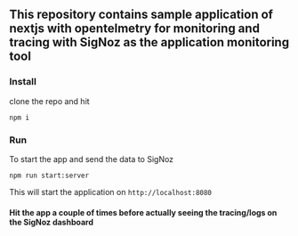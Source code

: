 ## This repository contains sample application of nextjs with opentelmetry for monitoring and tracing with SigNoz as the application monitoring tool


### Install

clone the repo and hit

```
npm i
```
### Run
To start the app and send the data to SigNoz

```
npm run start:server
```
This will start the application on `http://localhost:8080`


#### Hit the app a couple of times before actually seeing the tracing/logs on the SigNoz dashboard
